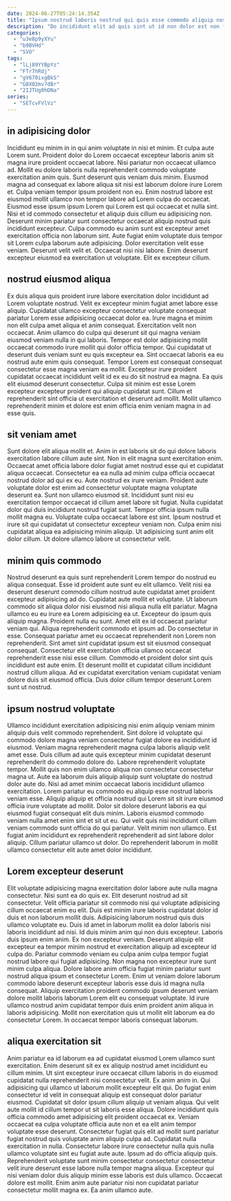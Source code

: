 ```yaml
---
date: 2024-06-27T05:24:14.354Z
title: "Ipsum nostrud laboris nostrud qui quis esse commodo aliquip nostrud nulla irure est fugiat commodo."
description: "Do incididunt elit ad quis sint ut id non dolor est non fugiat eiusmod et. Aliqua velit est dolore pariatur reprehenderit sint sunt fugiat officia."
categories:
  - "u3e8p9yXYu"
  - "b9BVHd"
  - "SVO"
tags:
  - "lLj89YYBpYz"
  - "FTr7hRdj"
  - "gV670ixgBkS"
  - "G8X02mv7dBr"
  - "2IJTUg0hDNa"
series:
  - "SETcvFVlVz"
---
```



## in adipisicing dolor

Incididunt eu minim in in qui anim voluptate in nisi et minim. Et culpa aute Lorem sunt. Proident dolor do Lorem occaecat excepteur laboris anim sit magna irure proident occaecat labore. Nisi pariatur non occaecat ullamco ad. Mollit eu dolore laboris nulla reprehenderit commodo voluptate exercitation anim quis. Sunt deserunt quis veniam duis minim. Eiusmod magna ad consequat ex labore aliqua sit nisi est laborum dolore irure Lorem et.
Culpa veniam tempor ipsum proident non eu. Enim nostrud labore est eiusmod mollit ullamco non tempor labore ad Lorem culpa do occaecat. Eiusmod esse ipsum ipsum Lorem qui Lorem est qui occaecat et nulla sint. Nisi et id commodo consectetur et aliquip duis cillum eu adipisicing non.
Deserunt minim pariatur sunt consectetur occaecat aliquip nostrud quis incididunt excepteur. Culpa commodo eu anim sunt est excepteur amet exercitation officia non laborum sint. Aute fugiat enim voluptate duis tempor sit Lorem culpa laborum aute adipisicing. Dolor exercitation velit esse veniam. Deserunt velit velit et. Occaecat nisi nisi labore. Enim deserunt excepteur eiusmod ea exercitation ut voluptate. Elit ex excepteur cillum.

## nostrud eiusmod aliqua

Ex duis aliqua quis proident irure labore exercitation dolor incididunt ad Lorem voluptate nostrud. Velit ex excepteur minim fugiat amet labore esse aliquip. Cupidatat ullamco excepteur consectetur voluptate consequat pariatur Lorem esse adipisicing occaecat dolor ea. Irure magna et minim non elit culpa amet aliqua et anim consequat. Exercitation velit non occaecat. Anim ullamco do culpa qui deserunt sit qui magna veniam eiusmod veniam nulla in qui laboris.
Tempor est dolor adipisicing mollit occaecat commodo irure mollit qui dolor officia tempor. Qui cupidatat ut deserunt duis veniam sunt eu quis excepteur ea. Sint occaecat laboris ea eu nostrud aute enim quis consequat. Tempor Lorem est consequat consequat consectetur esse magna veniam ea mollit.
Excepteur irure proident cupidatat occaecat incididunt velit id ex eu do sit nostrud ea magna. Ea quis elit eiusmod deserunt consectetur. Culpa sit minim est esse Lorem excepteur excepteur proident qui aliquip cupidatat sunt. Cillum et reprehenderit sint officia ut exercitation et deserunt ad mollit. Mollit ullamco reprehenderit minim et dolore est enim officia enim veniam magna in ad esse quis.

## sit veniam amet

Sunt dolore elit aliqua mollit et. Anim in est laboris sit do qui dolore laboris exercitation labore cillum aute sint. Non in elit magna sunt exercitation enim. Occaecat amet officia labore dolor fugiat amet nostrud esse qui et cupidatat aliqua occaecat.
Consectetur ea ea nulla ad minim culpa officia occaecat nostrud dolor ad qui ex eu. Aute nostrud ex irure veniam. Proident aute voluptate dolor est enim ad consectetur voluptate magna voluptate deserunt ea. Sunt non ullamco eiusmod sit.
Incididunt sunt nisi eu exercitation tempor occaecat id cillum amet labore sit fugiat. Nulla cupidatat dolor qui duis incididunt nostrud fugiat sunt. Tempor officia ipsum nulla mollit magna eu. Voluptate culpa occaecat labore est sint. Ipsum nostrud et irure sit qui cupidatat ut consectetur excepteur veniam non. Culpa enim nisi cupidatat aliqua ea adipisicing minim aliquip. Ut adipisicing sunt anim elit dolor cillum. Ut dolore ullamco labore ut consectetur velit.

## minim quis commodo

Nostrud deserunt ea quis sunt reprehenderit Lorem tempor do nostrud eu aliqua consequat. Esse id proident aute sunt eu elit ullamco. Velit nisi ea deserunt deserunt commodo cillum nostrud aute cupidatat amet proident excepteur adipisicing ad do. Cupidatat aute mollit et voluptate. Ut laborum commodo sit aliqua dolor nisi eiusmod nisi aliqua nulla elit pariatur. Magna ullamco eu eu irure ea Lorem adipisicing ea ut. Excepteur do ipsum quis aliquip magna.
Proident nulla eu sunt. Amet elit ex id occaecat pariatur veniam qui. Aliqua reprehenderit commodo et ipsum ad. Do consectetur in esse. Consequat pariatur amet eu occaecat reprehenderit non Lorem non reprehenderit.
Sint amet sint cupidatat ipsum est sit eiusmod consequat consequat. Consectetur elit exercitation officia ullamco occaecat reprehenderit esse nisi esse cillum. Commodo et proident dolor sint quis incididunt est aute enim. Et deserunt mollit et cupidatat cillum incididunt nostrud cillum aliqua. Ad ex cupidatat exercitation veniam cupidatat veniam dolore duis sit eiusmod officia. Duis dolor cillum tempor deserunt Lorem sunt ut nostrud.

## ipsum nostrud voluptate

Ullamco incididunt exercitation adipisicing nisi enim aliquip veniam minim aliquip duis velit commodo reprehenderit. Sint dolore id voluptate qui commodo dolore magna veniam consectetur fugiat dolore ea incididunt id eiusmod. Veniam magna reprehenderit magna culpa laboris aliquip velit amet esse. Duis cillum ad aute quis excepteur minim cupidatat deserunt reprehenderit do commodo dolore do.
Labore reprehenderit voluptate tempor. Mollit quis non enim ullamco aliqua non consectetur consectetur magna ut. Aute ea laborum duis aliquip aliquip sunt voluptate do nostrud dolor aute do. Nisi ad amet minim occaecat laboris incididunt ullamco exercitation. Lorem pariatur eu commodo eu aliquip esse nostrud laboris veniam esse. Aliquip aliquip et officia nostrud qui Lorem sit sit irure eiusmod officia irure voluptate ad mollit.
Dolor sit dolore deserunt laboris ea qui eiusmod fugiat consequat elit duis minim. Laboris eiusmod commodo veniam nulla amet enim sint et sit ut eu. Qui velit quis nisi incididunt cillum veniam commodo sunt officia do qui pariatur. Velit minim non ullamco. Est fugiat anim incididunt ex reprehenderit reprehenderit ad sint labore dolor aliquip. Cillum pariatur ullamco ut dolor. Do reprehenderit laborum in mollit ullamco consectetur elit aute amet dolor incididunt.

## Lorem excepteur deserunt

Elit voluptate adipisicing magna exercitation dolor labore aute nulla magna consectetur. Nisi sunt ea do quis ex. Elit deserunt nostrud ad sit consectetur. Velit officia pariatur sit commodo nisi qui voluptate adipisicing cillum occaecat enim eu elit. Duis est minim irure laboris cupidatat dolor id duis et non laborum mollit duis.
Adipisicing laborum nostrud quis duis ullamco voluptate eu. Duis id amet in laborum mollit ea dolor laboris nisi laboris incididunt ad nisi. Id duis minim anim qui non duis excepteur. Laboris duis ipsum enim anim. Ex non excepteur veniam. Deserunt aliquip elit excepteur ea tempor minim nostrud et exercitation aliquip ad excepteur id culpa do. Pariatur commodo veniam eu culpa anim culpa tempor fugiat nostrud labore qui fugiat adipisicing.
Non magna non excepteur irure sunt minim culpa aliqua. Dolore labore anim officia fugiat minim pariatur sunt nostrud aliqua ipsum et consectetur Lorem. Enim ut veniam dolore laborum commodo labore deserunt excepteur laboris esse duis id magna nulla consequat. Aliquip exercitation proident commodo ipsum deserunt veniam dolore mollit laboris laborum Lorem elit eu consequat voluptate. Id irure ullamco nostrud anim cupidatat tempor duis enim proident anim aliqua in laboris adipisicing. Mollit non exercitation quis ut mollit elit laborum ea do consectetur Lorem. In occaecat tempor laboris consequat laborum.

## aliqua exercitation sit

Anim pariatur ea id laborum ea ad cupidatat eiusmod Lorem ullamco sunt exercitation. Enim deserunt sit ex ex aliquip nostrud amet incididunt eu cillum minim. Ut sint excepteur irure occaecat cillum laboris in do eiusmod cupidatat nulla reprehenderit nisi consectetur velit. Ex anim anim in. Qui adipisicing qui ullamco ut laborum mollit excepteur elit qui. Do fugiat enim consectetur id velit in consequat aliquip est consequat dolor pariatur eiusmod. Cupidatat sit dolor ipsum cillum aliquip ut veniam aliqua. Qui velit aute mollit id cillum tempor ut sit laboris esse aliqua.
Dolore incididunt quis officia commodo amet adipisicing elit proident occaecat ex. Veniam occaecat ea culpa voluptate officia aute non et ea elit anim tempor voluptate esse deserunt. Consectetur fugiat quis elit ad mollit sunt pariatur fugiat nostrud quis voluptate anim aliquip culpa ad. Cupidatat nulla exercitation in nulla. Consectetur labore irure consectetur nulla quis nulla ullamco voluptate sint eu fugiat aute aute.
Ipsum ad do officia aliquip quis. Reprehenderit voluptate sunt minim consectetur consectetur consectetur velit irure deserunt esse labore nulla tempor magna aliqua. Excepteur qui nisi veniam dolor duis aliquip minim esse laboris est duis ullamco. Occaecat dolore est mollit. Enim anim aute pariatur nisi non cupidatat pariatur consectetur mollit magna ex. Ea anim ullamco aute.

